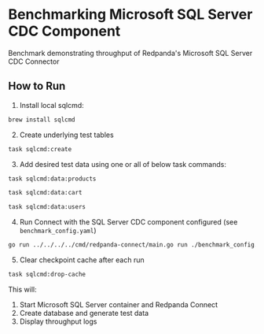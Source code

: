 # Benchmarking Microsoft SQL Server CDC Component

Benchmark demonstrating throughput of Redpanda's Microsoft SQL Server CDC Connector

## How to Run

1. Install local sqlcmd:

```bash
brew install sqlcmd
```

2. Create underlying test tables

```bash
task sqlcmd:create
```

3. Add desired test data using one or all of below task commands:

```bash
task sqlcmd:data:products

task sqlcmd:data:cart

task sqlcmd:data:users
```

4. Run Connect with the SQL Server CDC component configured (see `benchmark_config.yaml`)
```bash
go run ../../../../cmd/redpanda-connect/main.go run ./benchmark_config.yaml
```

5. Clear checkpoint cache after each run

```bash
task sqlcmd:drop-cache
```

This will:

1. Start Microsoft SQL Server container and Redpanda Connect
2. Create database and generate test data
3. Display throughput logs

### Expected Output

```
INFO rolling stats: 91733 msg/sec, 123 MB/sec      @service=redpanda-connect bytes/sec=1.22793538e+08 label="" msg/sec=91733 path=root.output.processors.0
INFO rolling stats: 101267 msg/sec, 136 MB/sec     @service=redpanda-connect bytes/sec=1.35555936e+08 label="" msg/sec=101267 path=root.output.processors.0
INFO rolling stats: 102000 msg/sec, 136 MB/sec     @service=redpanda-connect bytes/sec=1.36537118e+08 label="" msg/sec=102000 path=root.output.processors.0
INFO rolling stats: 104000 msg/sec, 139 MB/sec     @service=redpanda-connect bytes/sec=1.39214558e+08 label="" msg/sec=104000 path=root.output.processors.0
INFO rolling stats: 102000 msg/sec, 136 MB/sec     @service=redpanda-connect bytes/sec=1.36537106e+08 label="" msg/sec=102000 path=root.output.processors.0
```
